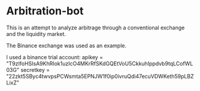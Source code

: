 # Arbitration-bot

This is an attempt to analyze arbitrage through a conventional exchange and the liquidity market.

The Binance exchange was used as an example.

I used a binance trial account:
apikey = "T9zIfoHSIsA9KhRIok1uzIcO4MKrRfSKdGQEtVoU5CkkuhIppdvb9tqLCofWL03G"
secretkey = "22zkt5SByc4twvpsPCWsmta5EPNJW1f0ip0ivruQdi47ecuVDWKeth59pLBZLixZ"



